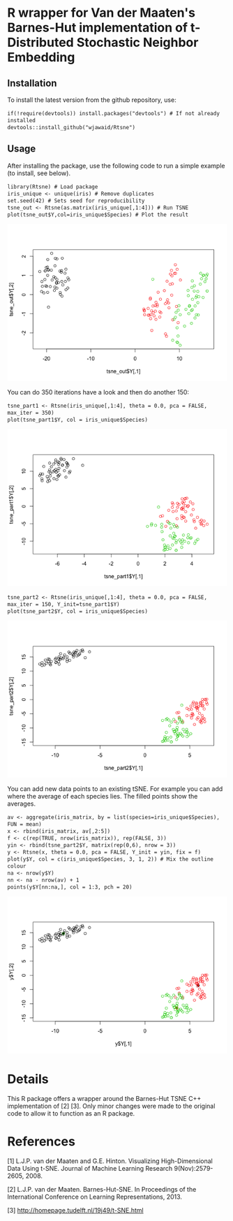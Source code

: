 <!-- README.md is generated from README.Rmd. Please edit that file -->


<!-- [![CRAN version](http://www.r-pkg.org/badges/version/Rtsne)](https://cran.r-project.org/package=Rtsne/) -->
<!-- [![Travis-CI Build Status](https://travis-ci.org/jkrijthe/Rtsne.png?branch=master)](https://travis-ci.org/jkrijthe/Rtsne) -->
<!-- [![codecov.io](https://codecov.io/github/jkrijthe/Rtsne/coverage.svg?branch=master)](https://codecov.io/github/jkrijthe/Rtsne?branch=master) -->
<!-- [![CRAN mirror downloads](http://cranlogs.r-pkg.org/badges/Rtsne)](https://cran.r-project.org/package=Rtsne/) -->


R wrapper for Van der Maaten's Barnes-Hut implementation of t-Distributed Stochastic Neighbor Embedding
=======================================================================================================

Installation
------------

To install the latest version from the github repository, use:

``` {.r}
if(!require(devtools)) install.packages("devtools") # If not already installed
devtools::install_github("wjawaid/Rtsne")
```

Usage
-----

After installing the package, use the following code to run a simple example (to install, see below).

``` {.r}
library(Rtsne) # Load package
iris_unique <- unique(iris) # Remove duplicates
set.seed(42) # Sets seed for reproducibility
tsne_out <- Rtsne(as.matrix(iris_unique[,1:4])) # Run TSNE
plot(tsne_out$Y,col=iris_unique$Species) # Plot the result
```

![](tools/example-1.png)

You can do 350 iterations have a look and then do another 150:

``` {.r}
tsne_part1 <- Rtsne(iris_unique[,1:4], theta = 0.0, pca = FALSE, max_iter = 350)
plot(tsne_part1$Y, col = iris_unique$Species)
```

![](tools/dynamic-1.png)

``` {.r}
tsne_part2 <- Rtsne(iris_unique[,1:4], theta = 0.0, pca = FALSE, max_iter = 150, Y_init=tsne_part1$Y)
plot(tsne_part2$Y, col = iris_unique$Species)
```

![](tools/dynamic2-1.png)

You can add new data points to an existing tSNE. For example you can add where the average of each species lies. The filled points show the averages.

``` {.r}
av <- aggregate(iris_matrix, by = list(species=iris_unique$Species), FUN = mean)
x <- rbind(iris_matrix, av[,2:5])
f <- c(rep(TRUE, nrow(iris_matrix)), rep(FALSE, 3))
yin <- rbind(tsne_part2$Y, matrix(rep(0,6), nrow = 3))
y <- Rtsne(x, theta = 0.0, pca = FALSE, Y_init = yin, fix = f)
plot(y$Y, col = c(iris_unique$Species, 3, 1, 2)) # Mix the outline colour
na <- nrow(y$Y)
nn <- na - nrow(av) + 1
points(y$Y[nn:na,], col = 1:3, pch = 20)
```

![](tools/project-1.png)

Details
=======

This R package offers a wrapper around the Barnes-Hut TSNE C++ implementation of [2] [3]. Only minor changes were made to the original code to allow it to function as an R package.

References
==========

[1] L.J.P. van der Maaten and G.E. Hinton. Visualizing High-Dimensional Data Using t-SNE. Journal of Machine Learning Research 9(Nov):2579-2605, 2008.

[2] L.J.P. van der Maaten. Barnes-Hut-SNE. In Proceedings of the International Conference on Learning Representations, 2013.

[3] <http://homepage.tudelft.nl/19j49/t-SNE.html>
